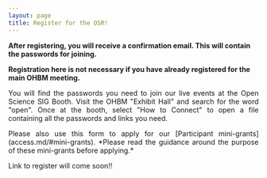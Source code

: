 ```yaml
---
layout: page
title: Register for the OSR!
---
```


**After registering, you will receive a confirmation email. This will contain the passwords for joining.**

**Registration here is not necessary if you have already registered for the main OHBM meeting.** 
<p align="justify">
You will find the passwords you need to join our live events at the Open Science SIG Booth. Visit the OHBM "Exhibit Hall" and search for the word "open". Once at the booth, select "How to Connect" to open a file containing all the passwords and links you need. 
</p>
<p align="justify">
Please also use this form to apply for our [Participant mini-grants](access.md/#mini-grants). *Please read the guidance around the purpose of these mini-grants before applying.*
</p>

Link to register will come soon!!
